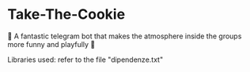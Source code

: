 # Take-The-Cookie
🍪 A fantastic telegram bot that makes the atmosphere inside the groups more funny and playfully 🍪


Libraries used: refer to the file "dipendenze.txt"
